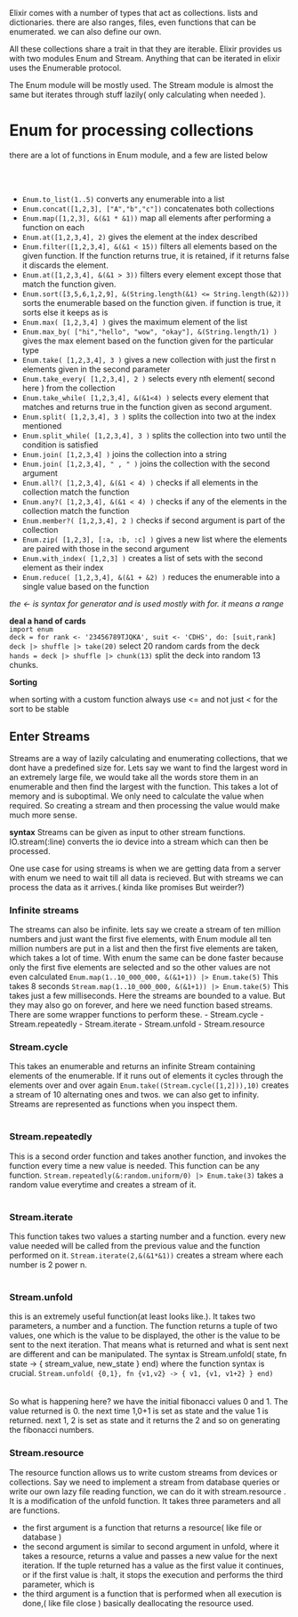Elixir comes with a number of types that act as collections. lists and dictionaries. there are also ranges, files, even functions that can be enumerated. we can also define our own.

All these collections share a trait in that they are iterable. Elixir provides us with two modules Enum and Stream. Anything that can be iterated in elixir uses the Enumerable protocol.

The Enum module will be mostly used. The Stream module is almost the same but iterates through stuff lazily( only calculating when needed ).



# Enum for processing collections

 there are a lot of functions in Enum module, and a few are listed below



<br>
<br>

- `Enum.to_list(1..5)` converts any enumerable into a list
- `Enum.concat([1,2,3], ["A","b","c"])` concatenates both collections
- `Enum.map([1,2,3], &(&1 * &1))` map all elements after performing a function on each
- `Enum.at([1,2,3,4], 2)` gives the element at the index described
- `Enum.filter([1,2,3,4], &(&1 < 15))` filters all elements based on the given function. If the function returns true, it is retained, if it returns false it discards the element.
- `Enum.at([1,2,3,4], &(&1 > 3))` filters every element except those that match the function given.
- `Enum.sort([3,5,6,1,2,9], &(String.length(&1) <= String.length(&2)))` sorts the enumerable based on the function given. if function is true, it sorts else it keeps as is
- `Enum.max( [1,2,3,4] )` gives the maximum element of the list
- `Enum.max_by( ["hi","hello", "wow", "okay"], &(String.length/1) )` gives the max element based on the function given for the particular type
- `Enum.take( [1,2,3,4], 3 )` gives a new collection with just the first n elements given in the second parameter
- `Enum.take_every( [1,2,3,4], 2 )` selects every nth element( second here ) from the collection
- `Enum.take_while( [1,2,3,4], &(&1<4) )` selects every element that matches and returns true in the function given as second argument.
- `Enum.split( [1,2,3,4], 3 )` splits the collection into two at the index mentioned
- `Enum.split_while( [1,2,3,4], 3 )` splits the collection into two until the condition is satisfied
- `Enum.join( [1,2,3,4] )` joins the collection into a string
- `Enum.join( [1,2,3,4], " , " )` joins the collection with the second argument
- `Enum.all?( [1,2,3,4], &(&1 < 4) )` checks if all elements in the collection match the function
- `Enum.any?( [1,2,3,4], &(&1 < 4) )` checks if any of the elements in the collection match the function
- `Enum.member?( [1,2,3,4], 2 )` checks if second argument is part of the collection
- `Enum.zip( [1,2,3], [:a, :b, :c] )` gives a new list where the elements are paired with those in the second argument
- `Enum.with_index( [1,2,3] )` creates a list of sets with the second element as their index
- `Enum.reduce( [1,2,3,4], &(&1 + &2) )` reduces the enumerable into a single value based on the function

_the <- is syntax for generator and is used mostly with for. it means a range_

**deal a hand of cards**<br>
`import enum`<br>
`deck = for rank <- '23456789TJQKA', suit <- 'CDHS', do: [suit,rank]`<br>
`deck |> shuffle |> take(20)` select 20 random cards from the deck<br>
`hands = deck |> shuffle |> chunk(13)` split the deck into random 13 chunks.

**Sorting**

when sorting with a custom function always use <= and not just < for the sort to be stable

## Enter Streams

Streams are a way of lazily calculating and enumerating collections, that we dont have a predefined size for. Lets say we want to find the largest word in an extremely large file, we would take all the words store them in an enumerable and then find the largest with the function. This takes a lot of memory and is suboptimal. We only need to calculate the value when required. So creating a stream and then processing the value would make much more sense.

**syntax** Streams can be given as input to other stream functions. IO.stream(:line) converts the io device into a stream which can then be processed.

One use case for using streams is when we are getting data from a server with enum we need to wait till all data is recieved. But with streams we can process the data as it arrives.( kinda like promises But weirder?)

### Infinite streams

 The streams can also be infinite. lets say we create a stream of ten million numbers and just want the first five elements, with Enum module all ten million numbers are put in a list and then the first five elements are taken, which takes a lot of time. With enum the same can be done faster because only the first five elements are selected and so the other values are not even calculated `Enum.map(1..10_000_000, &(&1+1)) |> Enum.take(5)` This takes 8 seconds `Stream.map(1..10_000_000, &(&1+1)) |> Enum.take(5)` This takes just a few milliseconds. Here the streams are bounded to a value. But they may also go on forever, and here we need function based streams. There are some wrapper functions to perform these. - Stream.cycle - Stream.repeatedly - Stream.iterate - Stream.unfold - Stream.resource 

### Stream.cycle

 This takes an enumerable and returns an infinite Stream containing elements of the enumerable. If it runs out of elements it cycles through the elements over and over again `Enum.take((Stream.cycle([1,2])),10)` creates a stream of 10 alternating ones and twos. we can also get to infinity.<br>
Streams are represented as functions when you inspect them.<br><br>

### Stream.repeatedly

 This is a second order function and takes another function, and invokes the function every time a new value is needed. This function can be any function. `Stream.repeatedly(&:random.uniform/0) |> Enum.take(3)` takes a random value everytime and creates a stream of it.<br><br>

### Stream.iterate

 This function takes two values a starting number and a function. every new value needed will be called from the previous value and the function performed on it. `Stream.iterate(2,&(&1*&1))` creates a stream where each number is 2 power n.<br><br>

### Stream.unfold

 this is an extremely useful function(at least looks like.). It takes two parameters, a number and a function. The function returns a tuple of two values, one which is the value to be displayed, the other is the value to be sent to the next iteration. That means what is returned and what is sent next are different and can be manipulated. The syntax is Stream.unfold( state, fn state -> { stream_value, new_state } end) where the function syntax is crucial. `Stream.unfold( {0,1}, fn {v1,v2} -> { v1, {v1, v1+2} } end)`<br><br><br>
So what is happening here? we have the initial fibonacci values 0 and 1\. The value returned is 0\. the next time 1,0+1 is set as state and the value 1 is returned. next 1, 2 is set as state and it returns the 2 and so on generating the fibonacci numbers. 

### Stream.resource

The resource function allows us to write custom streams from devices or collections. Say we need to implement a stream from database queries or write our own lazy file reading function, we can do it with stream.resource . It is a modification of the unfold function. It takes three parameters and all are functions.

- the first argument is a function that returns a resource( like file or database )
- the second argument is similar to second argument in unfold, where it takes a resource, returns a value and passes a new value for the next iteration. If the tuple returned has a value as the first value it continues, or if the first value is :halt, it stops the execution and performs the third parameter, which is
- the third argument is a function that is performed when all execution is done,( like file close ) basically deallocating the resource used.
